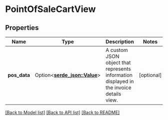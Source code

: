 # PointOfSaleCartView

## Properties

Name | Type | Description | Notes
------------ | ------------- | ------------- | -------------
**pos_data** | Option<[**serde_json::Value**](.md)> | A custom JSON object that represents information displayed in the invoice details view. | [optional]

[[Back to Model list]](../README.md#documentation-for-models) [[Back to API list]](../README.md#documentation-for-api-endpoints) [[Back to README]](../README.md)


